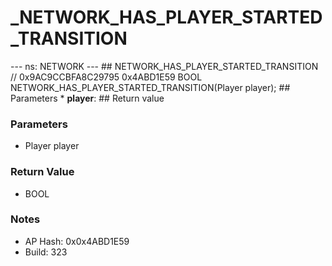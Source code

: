# _NETWORK_HAS_PLAYER_STARTED_TRANSITION

--- ns: NETWORK --- ## NETWORK_HAS_PLAYER_STARTED_TRANSITION  // 0x9AC9CCBFA8C29795 0x4ABD1E59 BOOL NETWORK_HAS_PLAYER_STARTED_TRANSITION(Player player);   ## Parameters * **player**:  ## Return value

### Parameters
* Player player

### Return Value
* BOOL

### Notes
* AP Hash: 0x0x4ABD1E59
* Build: 323

